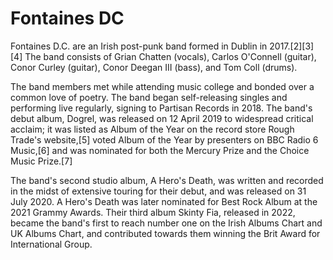 # Fontaines DC


Fontaines D.C. are an Irish post-punk band formed in Dublin in 2017.[2][3][4] The band consists of Grian Chatten (vocals), Carlos O'Connell (guitar), Conor Curley (guitar), Conor Deegan III (bass), and Tom Coll (drums).

The band members met while attending music college and bonded over a common love of poetry. The band began self-releasing singles and performing live regularly, signing to Partisan Records in 2018. The band's debut album, Dogrel, was released on 12 April 2019 to widespread critical acclaim; it was listed as Album of the Year on the record store Rough Trade's website,[5] voted Album of the Year by presenters on BBC Radio 6 Music,[6] and was nominated for both the Mercury Prize and the Choice Music Prize.[7]

The band's second studio album, A Hero's Death, was written and recorded in the midst of extensive touring for their debut, and was released on 31 July 2020. A Hero's Death was later nominated for Best Rock Album at the 2021 Grammy Awards. Their third album Skinty Fia, released in 2022, became the band's first to reach number one on the Irish Albums Chart and UK Albums Chart, and contributed towards them winning the Brit Award for International Group.


